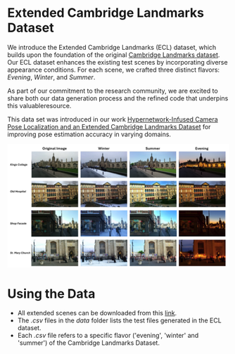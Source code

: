 # Extended Cambridge Landmarks Dataset

 We introduce the Extended Cambridge Landmarks (ECL) dataset, which builds upon the foundation of the original [Cambridge Landmarks dataset](https://www.repository.cam.ac.uk/items/53788265-cb98-42ee-b85b-7a0cbc8eddb3). Our ECL dataset enhances the existing test scenes by incorporating diverse appearance conditions.
For each scene, we crafted three distinct flavors: *Evening*, *Winter*, and *Summer*.
 
As part of our commitment to the research community, we are excited to share both our data generation process and the refined code that underpins this valuableresource.


This data set was introduced in our work [Hypernetwork-Infused Camera Pose Localization and an Extended Cambridge Landmarks Dataset](https://anonymous.4open.science/r/hyperpose-0A22) for improving pose estimation accuracy in varying domains.

![plot](./static/images/ecl_teaser.png?raw=true "Title")
 

# Using the Data
* All extended scenes can be downloaded from this [link](https://drive.google.com/drive/folders/1aM5BBg_UwCgJuBwFXYBg5_Y09kBOSln2).
* The <i>.csv</i> files in the <i>data</i> folder lists the test files generated in the ECL dataset.
* Each <i>.csv</i> file refers to a specific flavor ('evening', 'winter' and 'summer') of the Cambridge Landmarks Dataset.

